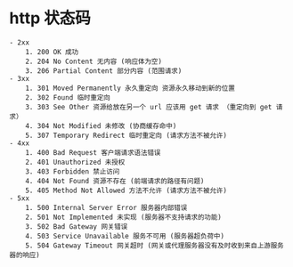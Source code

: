 # http 状态码
    - 2xx
        1. 200 OK 成功
        2. 204 No Content 无内容 (响应体为空)
        3. 206 Partial Content 部分内容 (范围请求)
    - 3xx   
        1. 301 Moved Permanently 永久重定向 资源永久移动到新的位置
        2. 302 Found 临时重定向
        3. 303 See Other 资源给放在另一个 url 应该用 get 请求 （重定向到 get 请求）
        4. 304 Not Modified 未修改 (协商缓存命中)
        5. 307 Temporary Redirect 临时重定向 (请求方法不被允许)
    - 4xx
        1. 400 Bad Request 客户端请求语法错误
        2. 401 Unauthorized 未授权
        3. 403 Forbidden 禁止访问
        4. 404 Not Found 资源不存在 (前端请求的路径有问题)
        5. 405 Method Not Allowed 方法不允许 (请求方法不被允许)
    - 5xx
        1. 500 Internal Server Error 服务器内部错误
        2. 501 Not Implemented 未实现 (服务器不支持请求的功能)
        3. 502 Bad Gateway 网关错误
        4. 503 Service Unavailable 服务不可用 (服务器超负荷中)
        5. 504 Gateway Timeout 网关超时 (网关或代理服务器没有及时收到来自上游服务器的响应)

